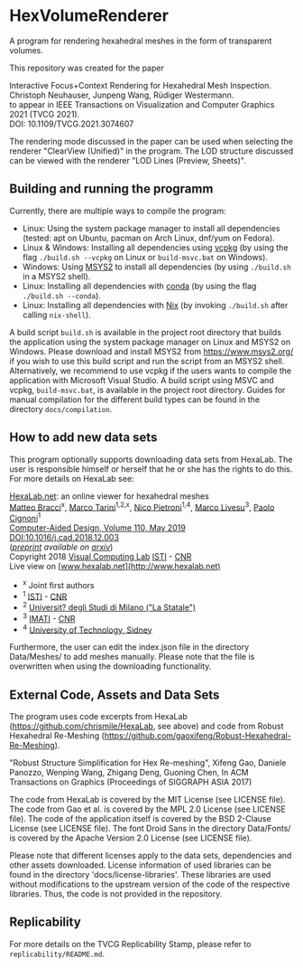 # HexVolumeRenderer

A program for rendering hexahedral meshes in the form of transparent volumes.

This repository was created for the paper

Interactive Focus+Context Rendering for Hexahedral Mesh Inspection. \
Christoph Neuhauser, Junpeng Wang, Rüdiger Westermann. \
to appear in IEEE Transactions on Visualization and Computer Graphics 2021 (TVCG 2021). \
DOI: 10.1109/TVCG.2021.3074607

The rendering mode discussed in the paper can be used when selecting the renderer "ClearView (Unified)" in the program.
The LOD structure discussed can be viewed with the renderer "LOD Lines (Preview, Sheets)".


## Building and running the programm

Currently, there are multiple ways to compile the program:
- Linux: Using the system package manager to install all dependencies (tested: apt on Ubuntu, pacman on Arch Linux, dnf/yum on Fedora).
- Linux & Windows: Installing all dependencies using [vcpkg](https://github.com/microsoft/vcpkg)  (by using the flag `./build.sh --vcpkg` on Linux or `build-msvc.bat` on Windows).
- Windows: Using [MSYS2](https://www.msys2.org/) to install all dependencies (by using `./build.sh` in a MSYS2 shell).
- Linux: Installing all dependencies with [conda](https://docs.conda.io/en/latest/) (by using the flag `./build.sh --conda`).
- Linux: Installing all dependencies with [Nix](https://nixos.org/) (by invoking `./build.sh` after calling `nix-shell`).

A build script `build.sh` is available in the project root directory that builds the application using the system
package manager on Linux and MSYS2 on Windows. Please download and install MSYS2 from https://www.msys2.org/ if you wish
to use this build script and run the script from an MSYS2 shell.
Alternatively, we recommend to use vcpkg if the users wants to compile the application with Microsoft Visual Studio.
A build script using MSVC and vcpkg, `build-msvc.bat`, is available in the project root directory.
Guides for manual compilation for the different build types can be found in the directory `docs/compilation`.


## How to add new data sets

This program optionally supports downloading data sets from HexaLab. The user is responsible himself or herself that he or she has the rights to do this. For more details on HexaLab see:

[HexaLab.net](http://www.hexalab.net): an online viewer for hexahedral meshes \
[Matteo Bracci](https://github.com/c4stan)<sup>x</sup>, [Marco Tarini](http://vcg.isti.cnr.it/~tarini/)<sup>1,2,x</sup>, [Nico Pietroni](http://vcg.isti.cnr.it/~pietroni)<sup>1,4</sup>, [Marco Livesu](http://pers.ge.imati.cnr.it/livesu/)<sup>3</sup>, [Paolo Cignoni](http://vcg.isti.cnr.it/~cignoni)<sup>1</sup> \
[Computer-Aided Design, Volume 110, May 2019](https://doi.org/10.1016/j.cad.2018.12.003) \
[DOI:10.1016/j.cad.2018.12.003](https://doi.org/10.1016/j.cad.2018.12.003) \
(_[preprint](https://arxiv.org/pdf/1806.06639) available on [arxiv](https://arxiv.org/abs/1806.06639)_) \
Copyright 2018
[Visual Computing Lab](http://vcg.isti.cnr.it)
[ISTI](http://www.isti.cnr.it) - [CNR](http://www.cnr.it) \
Live view on [www.hexalab.net](http://www.hexalab.net)
- <sup>x</sup> Joint first authors
- <sup>1</sup> [ISTI](http://www.isti.cnr.it) - [CNR](http://www.cnr.it)
- <sup>2</sup> [Universit? degli Studi di Milano ("La Statale")](http://www.unimi.it)
- <sup>3</sup> [IMATI](http://www.imati.cnr.it/) - [CNR](http://www.cnr.it)
- <sup>4</sup> [University of Technology, Sidney](https://www.uts.edu.au/)

Furthermore, the user can edit the index.json file in the directory Data/Meshes/ to add meshes manually.
Please note that the file is overwritten when using the downloading functionality.

## External Code, Assets and Data Sets

The program uses code excerpts from HexaLab (https://github.com/chrismile/HexaLab, see above) and code from Robust
Hexahedral Re-Meshing (https://github.com/gaoxifeng/Robust-Hexahedral-Re-Meshing).

"Robust Structure Simplification for Hex Re-meshing",
Xifeng Gao, Daniele Panozzo, Wenping Wang, Zhigang Deng, Guoning Chen,
In ACM Transactions on Graphics (Proceedings of SIGGRAPH ASIA 2017)

The code from HexaLab is covered by the MIT License (see LICENSE file).
The code from Gao et al. is covered by the MPL 2.0 License (see LICENSE file).
The code of the application itself is covered by the BSD 2-Clause License (see LICENSE file).
The font Droid Sans in the directory Data/Fonts/ is covered by the Apache Version 2.0 License (see LICENSE file).

Please note that different licenses apply to the data sets, dependencies and other assets downloaded.
License information of used libraries can be found in the directory 'docs/license-libraries'. These libraries are used
without modifications to the upstream version of the code of the respective libraries.
Thus, the code is not provided in the repository.


## Replicability

For more details on the TVCG Replicability Stamp, please refer to `replicability/README.md`.

